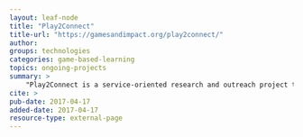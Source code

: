 ```yaml
---
layout: leaf-node
title: "Play2Connect"
title-url: "https://gamesandimpact.org/play2connect/"
author: 
groups: technologies
categories: game-based-learning
topics: ongoing-projects
summary: >
    "Play2Connect is a service-oriented research and outreach project that aims to promote intergenerational learning, communication, and well being through video games. Founded by Dr. Sinem Siyahhan, and co-directed by Dr. Elisabeth Gee, Play2Connect focuses on designing instructional strategies, providing resources and guidance around existing games to optimize the learning potential of video games for families and better support the development of 21st century skills among children."
cite: >
pub-date: 2017-04-17
added-date: 2017-04-17
resource-type: external-page
---
```

